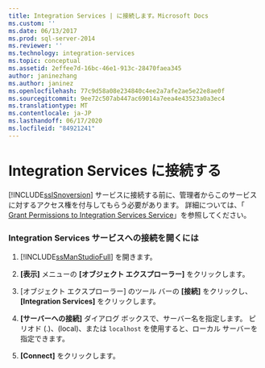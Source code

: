 ```yaml
---
title: Integration Services | に接続します。Microsoft Docs
ms.custom: ''
ms.date: 06/13/2017
ms.prod: sql-server-2014
ms.reviewer: ''
ms.technology: integration-services
ms.topic: conceptual
ms.assetid: 2effee7d-16bc-46e1-913c-28470faea345
author: janinezhang
ms.author: janinez
ms.openlocfilehash: 77c9d58a08e234840c4ee2a7afe2ae5e22e8ae0f
ms.sourcegitcommit: 9ee72c507ab447ac69014a7eea4e43523a0a3ec4
ms.translationtype: MT
ms.contentlocale: ja-JP
ms.lasthandoff: 06/17/2020
ms.locfileid: "84921241"
---
```

# <a name="connect-to-integration-services"></a>Integration Services に接続する
  [!INCLUDE[ssISnoversion](../includes/ssisnoversion-md.md)] サービスに接続する前に、管理者からこのサービスに対するアクセス権を付与してもらう必要があります。 詳細については、「 [Grant Permissions to Integration Services Service](../../2014/integration-services/grant-permissions-to-integration-services-service.md)」を参照してください。  
  
### <a name="to-open-connect-to-integration-services-service"></a>Integration Services サービスへの接続を開くには  
  
1.  [!INCLUDE[ssManStudioFull](../includes/ssmanstudiofull-md.md)] を開きます。  
  
2.  **[表示]** メニューの **[オブジェクト エクスプローラー]** をクリックします。  
  
3.  [オブジェクト エクスプローラー] のツール バーの **[接続]** をクリックし、 **[Integration Services]** をクリックします。  
  
4.  **[サーバーへの接続]** ダイアログ ボックスで、サーバー名を指定します。 ピリオド (.)、(local)、または `localhost` を使用すると、ローカル サーバーを指定できます。  
  
5.  **[Connect]** をクリックします。  
  
  
